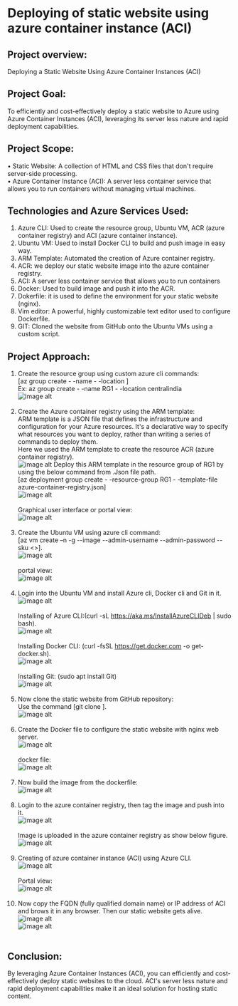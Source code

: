 # Deploying of static website using azure container instance (ACI)

## Project overview:
Deploying a Static Website Using Azure Container Instances (ACI)
## Project Goal:
To efficiently and cost-effectively deploy a static website to Azure using Azure Container Instances (ACI), leveraging its server less nature and rapid deployment capabilities.
## Project Scope:
•	Static Website: A collection of HTML and CSS files that don't require server-side processing.<br>
•	Azure Container Instance (ACI): A server less container service that allows you to run containers without managing virtual machines.
## Technologies and Azure Services Used:
1.	Azure CLI: Used to create the resource group, Ubuntu VM, ACR (azure container registry) and ACI (azure container instance).
2.	Ubuntu VM: Used to install Docker CLI to build and push image in easy way.
3.	ARM Template: Automated the creation of Azure container registry.
4.	ACR: we deploy our static website image into the azure container registry.
5.	ACI: A server less container service that allows you to run containers
6.	Docker: Used to build image and push it into the ACR.
7.	Dokerfile: it is used to define the environment for your static website (nginx).
8.	Vim editor: A powerful, highly customizable text editor used to configure Dockerfile.
9.	GIT: Cloned the website from GitHub onto the Ubuntu VMs using a custom script.

## Project Approach:
1.	Create the resource group using custom azure cli commands:<br>
[az group create - -name <resource-group-name> - -location <location-name>]<br>
Ex: az group create - -name RG1 - -location centralindia <br>
![image alt](https://github.com/sheriharish/static-website/blob/557be6a67d4ab492c2cd05acc48f5c72fd7ff93e/mdimages/1.png)<br><br>
2.	Create the Azure container registry using the ARM template:<br>
 ARM template is a JSON file that defines the infrastructure and configuration for your Azure resources. It's a declarative way to specify what resources you want to deploy, rather than writing a series of commands to deploy them. <br>
Here we used the ARM template to create the resource ACR (azure container registry).<br>
![image alt](https://github.com/sheriharish/static-website/blob/34a32462e936d0ecb9712eb3fde2a728027306a0/mdimages/2.png)
Deploy this ARM template in the resource group of RG1 by using the below command from .Json file path.<br>
[az deployment group create - -resource-group RG1 - -template-file azure-container-registry.json] <br>
![image alt](https://github.com/sheriharish/static-website/blob/34a32462e936d0ecb9712eb3fde2a728027306a0/mdimages/3.png)<br><br>
Graphical user interface or portal view:<br>
![image alt](https://github.com/sheriharish/static-website/blob/34a32462e936d0ecb9712eb3fde2a728027306a0/mdimages/4.png)<br><br>
3.	Create the Ubuntu VM using azure cli command:<br>
[az vm create –n <vm-name> -g <resource-group> --image <image-name> --admin-username <username> --admin-password <password> --sku <>].<br>
![image alt](https://github.com/sheriharish/static-website/blob/34a32462e936d0ecb9712eb3fde2a728027306a0/mdimages/5.png)<br><br>
portal view:<br>
![image alt](https://github.com/sheriharish/static-website/blob/1d870b4c4301b0ec46abb465e6870c5d2e9bd76e/mdimages/6.png)<br><br>
4.	Login into the Ubuntu VM and install Azure cli, Docker cli and Git in it. <br>
![image alt](https://github.com/sheriharish/static-website/blob/1d870b4c4301b0ec46abb465e6870c5d2e9bd76e/mdimages/7.png)<br><br>
Installing of Azure CLI:(curl -sL https://aka.ms/InstallAzureCLIDeb | sudo bash).<br>
![image alt](https://github.com/sheriharish/static-website/blob/1d870b4c4301b0ec46abb465e6870c5d2e9bd76e/mdimages/8.png)<br><br>
Installing Docker CLI: (curl -fsSL https://get.docker.com -o get-docker.sh).<br>
![image alt](https://github.com/sheriharish/static-website/blob/1d870b4c4301b0ec46abb465e6870c5d2e9bd76e/mdimages/9.png)<br><br>
Installing Git: (sudo apt install Git)<br>
![image alt](https://github.com/sheriharish/static-website/blob/1d870b4c4301b0ec46abb465e6870c5d2e9bd76e/mdimages/10.png)<br><br>
5.	Now clone the static website from GitHub repository:<br>
       Use the command [git clone <GitHub http link >].<br>
 ![image alt](https://github.com/sheriharish/static-website/blob/1d870b4c4301b0ec46abb465e6870c5d2e9bd76e/mdimages/11.png)<br><br>
 6.	Create the Docker file to configure the static website with nginx web server.<br>
 ![image alt](https://github.com/sheriharish/static-website/blob/1d870b4c4301b0ec46abb465e6870c5d2e9bd76e/mdimages/13.0.png)<br><br>
 docker file:<br>
 ![image alt](https://github.com/sheriharish/static-website/blob/1d870b4c4301b0ec46abb465e6870c5d2e9bd76e/mdimages/12.png)<br><br>
 7.	Now build the image from the dockerfile:<br>
 ![image alt](https://github.com/sheriharish/static-website/blob/1d870b4c4301b0ec46abb465e6870c5d2e9bd76e/mdimages/13.png)<br><br>
 8.	Login to the azure container registry, then tag the image and push into it.<br>
 ![image alt](https://github.com/sheriharish/static-website/blob/1d870b4c4301b0ec46abb465e6870c5d2e9bd76e/mdimages/15.png)<br><br>
 Image is uploaded in the azure container registry as show below figure.<br>
 ![image alt](https://github.com/sheriharish/static-website/blob/1d870b4c4301b0ec46abb465e6870c5d2e9bd76e/mdimages/16.png)<br><br>
 9.	Creating of azure container instance (ACI) using Azure CLI.<br>
 ![image alt](https://github.com/sheriharish/static-website/blob/1d870b4c4301b0ec46abb465e6870c5d2e9bd76e/mdimages/17.png)<br><br>
 Portal view:<br>
 ![image alt](https://github.com/sheriharish/static-website/blob/1d870b4c4301b0ec46abb465e6870c5d2e9bd76e/mdimages/18.png)<br><br>
 10.	Now copy the FQDN (fully qualified domain name) or IP address of ACI and brows it in any browser. Then our static website gets alive.<br>
![image alt](https://github.com/sheriharish/static-website/blob/1d870b4c4301b0ec46abb465e6870c5d2e9bd76e/mdimages/19.png)<br>
![image alt](https://github.com/sheriharish/static-website/blob/1d870b4c4301b0ec46abb465e6870c5d2e9bd76e/mdimages/20.png)<br><br>
## Conclusion: 
By leveraging Azure Container Instances (ACI), you can efficiently and cost-effectively deploy static websites to the cloud. ACI's server less nature and rapid deployment capabilities make it an ideal solution for hosting static content.

 
 






